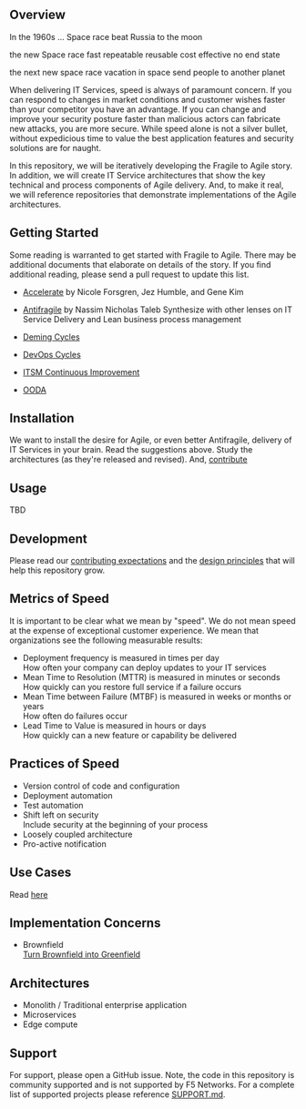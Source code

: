 ## Overview
In the 1960s ... Space race
beat Russia to the moon

the new Space race
fast
repeatable
reusable
cost effective
no end state

the next new space race
vacation in space
send people to another planet

When delivering IT Services, speed is always of paramount concern. If you can respond to changes in market conditions and customer wishes faster than your competitor you have an advantage. If you can change and improve your security posture faster than malicious actors can fabricate new attacks, you are more secure. While speed alone is not a silver bullet, without expedicious time to value the best application features and security solutions are for naught.  

In this repository, we will be iteratively developing the Fragile to Agile story. In addition, we will create IT Service architectures that show the key technical and process components of Agile delivery. And, to make it real, we will reference repositories that demonstrate implementations of the Agile architectures.
## Getting Started
Some reading is warranted to get started with Fragile to Agile. 
There may be additional documents that elaborate on details of the story. If you find additional reading, please send a pull request to update this list.

- [Accelerate](https://itrevolution.com/book/accelerate/) by Nicole Forsgren, Jez Humble, and Gene Kim
- [Antifragile](http://www.randomhousebooks.com/books/176227/) by Nassim Nicholas Taleb
Synthesize with other lenses on IT Service Delivery and Lean business process management  

- [Deming Cycles](https://en.wikipedia.org/wiki/PDCA)
- [DevOps Cycles]()
- [ITSM Continuous Improvement](https://en.wikipedia.org/wiki/IT_service_management)
- [OODA](https://en.wikipedia.org/wiki/OODA_loop)  
## Installation
We want to install the desire for Agile, or even better Antifragile, delivery of IT Services in your brain. Read the suggestions above. Study the architectures (as they're released and revised). And, [contribute](CONTRIBUTING.md)
## Usage
TBD
## Development
Please read our [contributing expectations](CONTRIBUTING.md) and the [design principles](DESIGNPRINCIPLES.md) that will help this repository grow.

## Metrics of Speed
It is important to be clear what we mean by "speed". We do not mean speed at the expense of exceptional customer experience. We mean that organizations see the following measurable results:
- Deployment frequency is measured in times per day  
How often your company can deploy updates to your IT services
- Mean Time to Resolution (MTTR) is measured in minutes or seconds  
How quickly can you restore full service if a failure occurs
- Mean Time between Failure (MTBF) is measured in weeks or months or years  
How often do failures occur
- Lead Time to Value is measured in hours or days  
How quickly can a new feature or capability be delivered
## Practices of Speed
- Version control of code and configuration
- Deployment automation
- Test automation
- Shift left on security  
Include security at the beginning of your process
- Loosely coupled architecture
- Pro-active notification
## Use Cases
Read [here](USECASES.md)


## Implementation Concerns
- Brownfield  
[Turn Brownfield into Greenfield](BROWN2GREEN.md) 


## Architectures
- Monolith / Traditional enterprise application
- Microservices
- Edge compute


## Support
For support, please open a GitHub issue.  Note, the code in this repository is community supported and is not supported by F5 Networks.  For a complete list of supported projects please reference [SUPPORT.md](SUPPORT.md).
